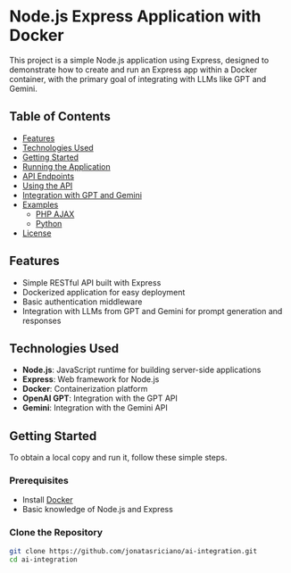 # Node.js Express Application with Docker

This project is a simple Node.js application using Express, designed to demonstrate how to create and run an Express app within a Docker container, with the primary goal of integrating with LLMs like GPT and Gemini.

## Table of Contents

- [Features](#features)
- [Technologies Used](#technologies-used)
- [Getting Started](#getting-started)
- [Running the Application](#running-the-application)
- [API Endpoints](#api-endpoints)
- [Using the API](#using-the-api)
- [Integration with GPT and Gemini](#integration-with-gpt-and-gemini)
- [Examples](#examples)
  - [PHP AJAX](#php-ajax)
  - [Python](#python)
- [License](#license)

## Features

- Simple RESTful API built with Express
- Dockerized application for easy deployment
- Basic authentication middleware
- Integration with LLMs from GPT and Gemini for prompt generation and responses

## Technologies Used

- **Node.js**: JavaScript runtime for building server-side applications
- **Express**: Web framework for Node.js
- **Docker**: Containerization platform
- **OpenAI GPT**: Integration with the GPT API
- **Gemini**: Integration with the Gemini API

## Getting Started

To obtain a local copy and run it, follow these simple steps.

### Prerequisites

- Install [Docker](https://docs.docker.com/get-docker/)
- Basic knowledge of Node.js and Express

### Clone the Repository

```bash
git clone https://github.com/jonatasriciano/ai-integration.git
cd ai-integration